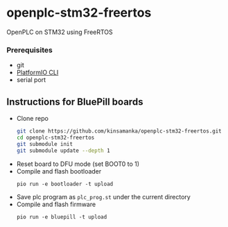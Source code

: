 # openplc-stm32-freertos
OpenPLC on STM32 using FreeRTOS

### Prerequisites
- git
- [PlatformIO CLI](https://docs.platformio.org/en/latest/core/installation/index.html)
- serial port

## Instructions for BluePill boards
- Clone repo
   ``` bash
   git clone https://github.com/kinsamanka/openplc-stm32-freertos.git
   cd openplc-stm32-freertos
   git submodule init
   git submodule update --depth 1
   ```
- Reset board to DFU mode (set BOOT0 to 1)
- Compile and flash bootloader
   ```
   pio run -e bootloader -t upload
   ```
- Save plc program as `plc_prog.st` under the current directory
- Compile and flash firmware
   ```
   pio run -e bluepill -t upload
   ```
